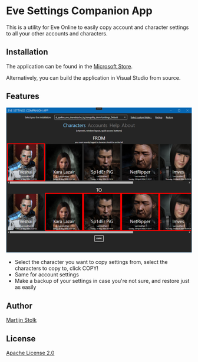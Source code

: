 # Eve Settings Companion App

This is a utility for Eve Online to easily copy account and character settings to all your other accounts and characters.

## Installation

The application can be found in the [Microsoft Store](https://www.microsoft.com/store/productId/9PPD8RDCSD9Z?ocid=pdpshare).

Alternatively, you can build the application in Visual Studio from source.

## Features

![screenshot](_images/ss1_chars.png)

* Select the character you want to copy settings from, select the characters to copy to, click COPY!
* Same for account settings
* Make a backup of your settings in case you're not sure, and restore just as easily

## Author

[Martijn Stolk](https://github.com/martijns)

## License

[Apache License 2.0](LICENSE)
